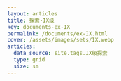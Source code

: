 ```yaml
---
layout: articles
title: 探索-IX级
key: documents-ex-IX
permalink: /documents/ex-IX.html
cover: /assets/images/sets/IX.webp
articles:
  data_source: site.tags.IX级探索
  type: grid
  size: sm
---
```


